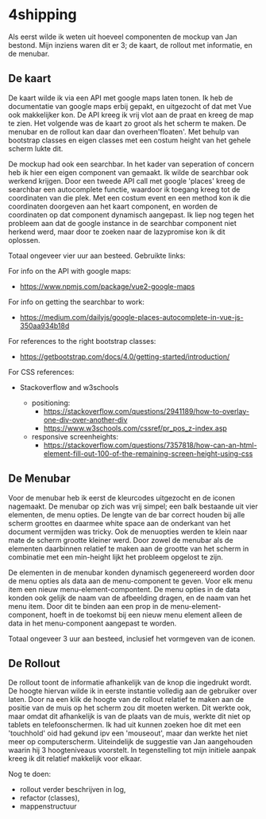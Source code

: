 # 4shipping

Als eerst wilde ik weten uit hoeveel componenten de mockup van Jan bestond. Mijn inziens waren dit er 3; 
de kaart, de rollout met informatie, en de menubar. 

## De kaart

De kaart wilde ik via een API met google maps laten tonen. Ik heb de documentatie van google maps erbij gepakt,
en uitgezocht of dat met Vue ook makkelijker kon. De API kreeg ik vrij vlot aan de praat en kreeg de map te zien. 
Het volgende was de kaart zo groot als het scherm te maken. De menubar en de rollout kan daar dan overheen'floaten'.
Met behulp van bootstrap classes en eigen classes met een costum height van het gehele scherm lukte dit.

De mockup had ook een searchbar. In het kader van seperation of concern heb ik hier een eigen component van gemaakt.
Ik wilde de searchbar ook werkend krijgen. Door een tweede API call met google 'places' kreeg de searchbar een autocomplete
functie, waardoor ik toegang kreeg tot de coordinaten van die plek. Met een costum event en een method kon ik die coordinaten 
doorgeven aan het kaart component, en worden de coordinaten op dat component dynamisch aangepast. Ik liep nog tegen het probleem
aan dat de google instance in de searchbar component niet herkend werd, maar door te zoeken naar de lazypromise kon ik dit
oplossen.

Totaal ongeveer vier uur aan besteed. Gebruikte links:

For info on the API with google maps:
- https://www.npmjs.com/package/vue2-google-maps

For info on getting the searchbar to work:
- https://medium.com/dailyjs/google-places-autocomplete-in-vue-js-350aa934b18d

For references to the right bootstrap classes:
- https://getbootstrap.com/docs/4.0/getting-started/introduction/

For CSS references:

- Stackoverflow and w3schools

    - positioning: 
        - https://stackoverflow.com/questions/2941189/how-to-overlay-one-div-over-another-div
        - https://www.w3schools.com/cssref/pr_pos_z-index.asp
    - responsive screenheights:
        - https://stackoverflow.com/questions/7357818/how-can-an-html-element-fill-out-100-of-the-remaining-screen-height-using-css
        
## De Menubar
Voor de menubar heb ik eerst de kleurcodes uitgezocht en de iconen nagemaakt. De menubar op zich was vrij simpel; een balk 
bestaande uit vier elementen, de menu opties. De lengte van de bar correct houden bij alle scherm groottes en daarmee white
space aan de onderkant van het document vermijden was tricky. Ook de menuopties werden te klein naar mate de scherm grootte 
kleiner werd. Door zowel de menubar als de elementen daarbinnen relatief te maken aan de grootte van het scherm in combinatie
met een min-height lijkt het probleem opgelost te zijn.

De elementen in de menubar konden dynamisch gegenereerd worden door de menu opties als data aan de menu-component te geven.
Voor elk menu item een nieuw menu-element-compontent. De menu opties in de data konden ook gelijk de naam van de afbeelding 
dragen, en de naam van het menu item. Door dit te binden aan een prop in de menu-element-component, hoeft in de toekomst bij 
een nieuw menu element alleen de data in het menu-component aangepast te worden.

Totaal ongeveer 3 uur aan besteed, inclusief het vormgeven van de iconen.

## De Rollout
De rollout toont de informatie afhankelijk van de knop die ingedrukt wordt. De hoogte hiervan wilde ik in eerste instantie
volledig aan de gebruiker over laten. Door na een klik de hoogte van de rollout relatief te maken aan de positie van de muis
op het scherm zou dit moeten werken. Dit werkte ook, maar omdat dit afhankelijk is van de plaats van de muis, werkte dit
niet op tablets en telefoonschermen. Ik had uit kunnen zoeken hoe dit met een 'touchhold' oid had gekund ipv een 'mouseout',
maar dan werkte het niet meer op computerscherm. Uiteindelijk de suggestie van Jan aangehouden waarin hij 3 hoogteniveaus
voorstelt. In tegenstelling tot mijn initiele aanpak kreeg ik dit relatief makkelijk voor elkaar.



Nog te doen: 
- rollout verder beschrijven in log,
- refactor (classes),
- mappenstructuur

 

